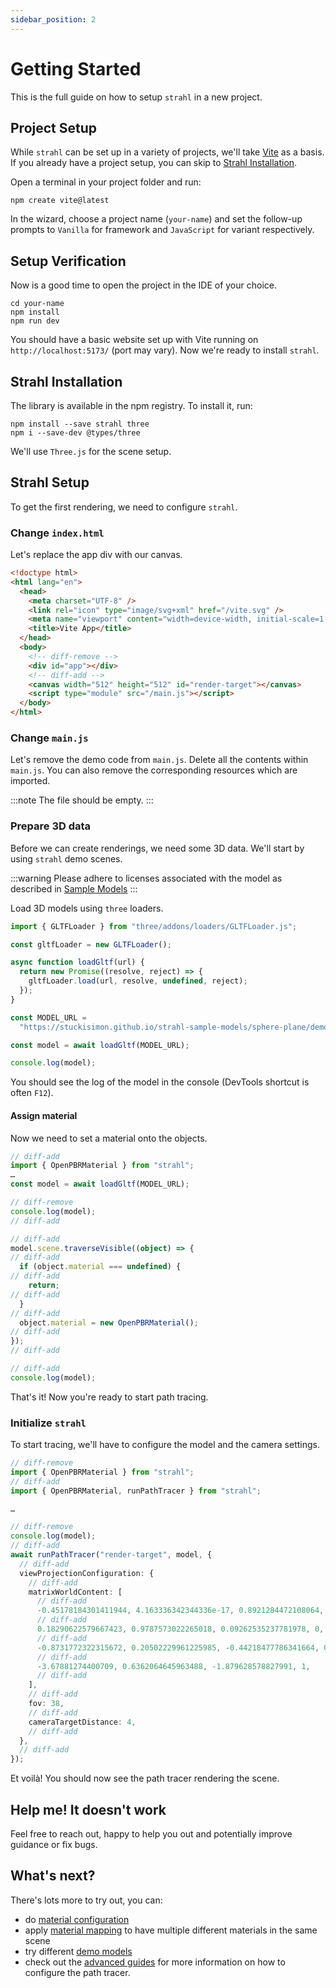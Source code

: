 ```yaml
---
sidebar_position: 2
---
```


# Getting Started

This is the full guide on how to setup `strahl` in a new project.

## Project Setup

While `strahl` can be set up in a variety of projects, we'll take [Vite](https://vitejs.dev/) as a basis. If you already have a project setup, you can skip to [Strahl Installation](#strahl-installation).

Open a terminal in your project folder and run:

```
npm create vite@latest
```

In the wizard, choose a project name (`your-name`) and set the follow-up prompts to `Vanilla` for framework and `JavaScript` for variant respectively.

## Setup Verification

Now is a good time to open the project in the IDE of your choice.

```
cd your-name
npm install
npm run dev
```

You should have a basic website set up with Vite running on `http://localhost:5173/` (port may vary). Now we're ready to install `strahl`.

## Strahl Installation

The library is available in the npm registry. To install it, run:

```
npm install --save strahl three
npm i --save-dev @types/three
```

We'll use `Three.js` for the scene setup.

## Strahl Setup

To get the first rendering, we need to configure `strahl`.

### Change `index.html`

Let's replace the app div with our canvas.

```html title="index.html"
<!doctype html>
<html lang="en">
  <head>
    <meta charset="UTF-8" />
    <link rel="icon" type="image/svg+xml" href="/vite.svg" />
    <meta name="viewport" content="width=device-width, initial-scale=1.0" />
    <title>Vite App</title>
  </head>
  <body>
    <!-- diff-remove -->
    <div id="app"></div>
    <!-- diff-add -->
    <canvas width="512" height="512" id="render-target"></canvas>
    <script type="module" src="/main.js"></script>
  </body>
</html>
```

### Change `main.js`

Let's remove the demo code from `main.js`. Delete all the contents within `main.js`. You can also remove the corresponding resources which are imported.

:::note
The file should be empty.
:::

### Prepare 3D data

Before we can create renderings, we need some 3D data. We'll start by using `strahl` demo scenes.

:::warning
Please adhere to licenses associated with the model as described in [Sample Models](https://stuckisimon.github.io/strahl-sample-models/)
:::

Load 3D models using `three` loaders.

```ts title="main.js"
import { GLTFLoader } from "three/addons/loaders/GLTFLoader.js";

const gltfLoader = new GLTFLoader();

async function loadGltf(url) {
  return new Promise((resolve, reject) => {
    gltfLoader.load(url, resolve, undefined, reject);
  });
}

const MODEL_URL =
  "https://stuckisimon.github.io/strahl-sample-models/sphere-plane/demo1.glb";

const model = await loadGltf(MODEL_URL);

console.log(model);
```

You should see the log of the model in the console (DevTools shortcut is often `F12`).

#### Assign material

Now we need to set a material onto the objects.

```ts title="main.js"
// diff-add
import { OpenPBRMaterial } from "strahl";
…
const model = await loadGltf(MODEL_URL);

// diff-remove
console.log(model);
// diff-add

// diff-add
model.scene.traverseVisible((object) => {
// diff-add
  if (object.material === undefined) {
// diff-add
    return;
// diff-add
  }
// diff-add
  object.material = new OpenPBRMaterial();
// diff-add
});
// diff-add

// diff-add
console.log(model);
```

That's it! Now you're ready to start path tracing.

### Initialize `strahl`

To start tracing, we'll have to configure the model and the camera settings.

```ts title="main.js"
// diff-remove
import { OpenPBRMaterial } from "strahl";
// diff-add
import { OpenPBRMaterial, runPathTracer } from "strahl";

…

// diff-remove
console.log(model);
// diff-add
await runPathTracer("render-target", model, {
  // diff-add
  viewProjectionConfiguration: {
    // diff-add
    matrixWorldContent: [
      // diff-add
      -0.45178184301411944, 4.163336342344336e-17, 0.8921284472108064, 0,
      // diff-add
      0.18290622579667423, 0.9787573022265018, 0.09262535237781978, 0,
      // diff-add
      -0.8731772322315672, 0.20502229961225985, -0.44218477786341664, 0,
      // diff-add
      -3.67881274400709, 0.6362064645963488, -1.879628578827991, 1,
      // diff-add
    ],
    // diff-add
    fov: 38,
    // diff-add
    cameraTargetDistance: 4,
    // diff-add
  },
  // diff-add
});
```

Et voilà! You should now see the path tracer rendering the scene.

## Help me! It doesn't work

Feel free to reach out, happy to help you out and potentially improve guidance or fix bugs.

## What's next?

There's lots more to try out, you can:

- do [material configuration](./material/)
- apply [material mapping](./techniques/material-mapping) to have multiple different materials in the same scene
- try different [demo models](https://github.com/StuckiSimon/strahl-sample-models)
- check out the [advanced guides](/docs/category/advanced) for more information on how to configure the path tracer.
